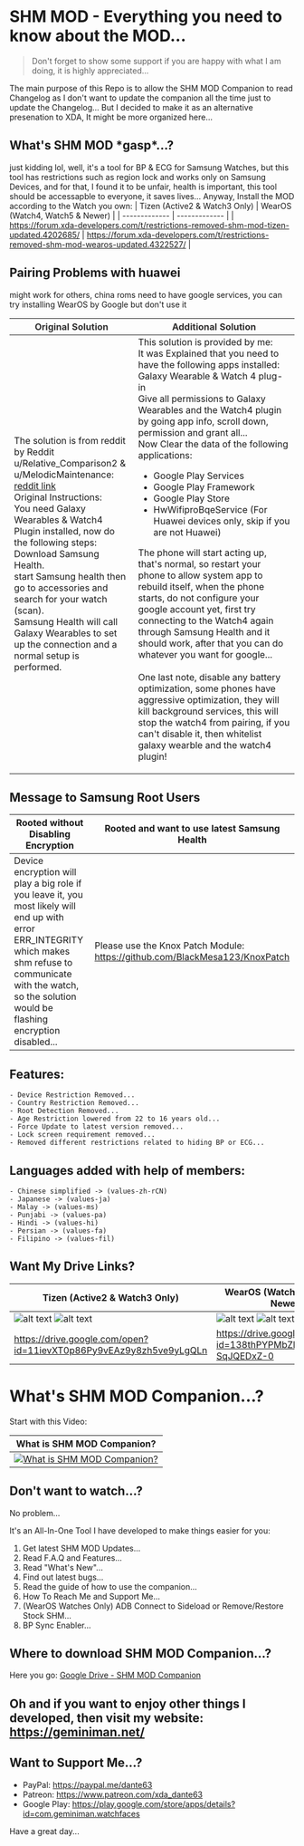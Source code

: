 # SHM MOD - Everything you need to know about the MOD...
> Don't forget to show some support if you are happy with what I am doing, it is highly appreciated...

The main purpose of this Repo is to allow the SHM MOD Companion to read Changelog as I don't want to update the companion all the time just to update the Changelog...
But I decided to make it as an alternative presenation to XDA, It might be more organized here...

## What's SHM MOD \*gasp\*...?

just kidding lol, well, it's a tool for BP & ECG for Samsung Watches, but this tool has restrictions such as region lock and works only on Samsung Devices, and for that, I found it to be unfair, health is important, this tool should be accessapble to everyone, it saves lives... Anyway, Install the MOD according to the Watch you own:
| Tizen (Active2 & Watch3 Only)  | WearOS (Watch4, Watch5 & Newer) |
| ------------- | ------------- |
| https://forum.xda-developers.com/t/restrictions-removed-shm-mod-tizen-updated.4202685/  | https://forum.xda-developers.com/t/restrictions-removed-shm-mod-wearos-updated.4322527/  |

## Pairing Problems with huawei
might work for others, china roms need to have google services, you can try installing WearOS by Google but don't use it
	<table>
		<thead>
			<tr>
				<th><font color="#313030">Original Solution</font></th>
				<th><font color="#313030">Additional Solution</font></th>
			</tr>
		</thead>
		<tbody>
			<tr>
				<td>The solution is from reddit by Reddit u/Relative_Comparison2 &amp; u/MelodicMaintenance: <a href="https://www.reddit.com/r/WearOS/comments/p82h39/comment/h9rpsob/?utm_term=37596048491&amp;context=3&amp;utm_medium=comment_embed&amp;utm_source=embed&amp;utm_name=d5a31db0-a614-11ed-8594-aed5afdf7c67" target="_blank">reddit link</a><br>
    Original Instructions:<br>
    You need Galaxy Wearables & Watch4 Plugin installed, now do the following steps:<br>
Download Samsung Health.<br>
start Samsung health then go to accessories and search for your watch (scan).<br>
Samsung Health will call Galaxy Wearables to set up the connection and a normal setup is performed.</td>
				<td>This solution is provided by me:<br>
It was Explained that you need to have the following apps installed:<br>
Galaxy Wearable & Watch 4 plug-in<br>
Give all permissions to Galaxy Wearables and the Watch4 plugin by going app info, scroll down, permission and grant all...<br>
Now Clear the data of the following applications:<br>
 - Google Play Services<br>
 - Google Play Framework<br>
 - Google Play Store<br>
 - HwWifiproBqeService (For Huawei devices only, skip if you are not Huawei)<br>

The phone will start acting up, that's normal, so restart your phone to allow system app to rebuild itself, when the phone starts, do not configure your google account yet, first try connecting to the Watch4 again through Samsung Health and it should work, after that you can do whatever you want for google...<br>
<br>
One last note, disable any battery optimization, some phones have aggressive optimization, they will kill background services, this will stop the watch4 from pairing, if you can't disable it, then whitelist galaxy wearble and the watch4 plugin!</td>
			</tr>
		</tbody>
	</table>

## Message to Samsung Root Users
| Rooted without Disabling Encryption  | Rooted and want to use latest Samsung Health |
| ------------- | ------------- |
| Device encryption will play a big role if you leave it, you most likely will end up with error ERR_INTEGRITY which makes shm refuse to communicate with the watch, so the solution would be flashing encryption disabled... | Please use the Knox Patch Module: https://github.com/BlackMesa123/KnoxPatch |

## Features:
	- Device Restriction Removed...
	- Country Restriction Removed...
	- Root Detection Removed...
	- Age Restriction lowered from 22 to 16 years old...
	- Force Update to latest version removed...
	- Lock screen requirement removed...
	- Removed different restrictions related to hiding BP or ECG...
## Languages added with help of members:
	- Chinese simplified -> (values-zh-rCN)
	- Japanese -> (values-ja)
	- Malay -> (values-ms)
	- Punjabi -> (values-pa)
	- Hindi -> (values-hi)
	- Persian -> (values-fa)
	- Filipino -> (values-fil)

## Want My Drive Links?
| Tizen (Active2 & Watch3 Only)  | WearOS (Watch4, Watch5 & Newer) |
| ------------- | ------------- |
| ![alt text](https://forum.xda-developers.com/data/attachments/3987/3987761-7dc49a030f60a468ba29d559aa389158.jpg "Tizen Phone App Logo") ![alt text](https://forum.xda-developers.com/data/attachments/3987/3987759-a5bbd202adce03db4d55c50525d9087c.jpg "Tizen Watch App Logo") | ![alt text](https://forum.xda-developers.com/data/attachments/3987/3987605-8f90c24f868731f21eb42ea90df74b72.jpg "WearOS Phone App Logo") ![alt text](https://forum.xda-developers.com/data/attachments/3987/3987607-dd87ef6e629693d0e1d1fd6431d79a55.jpg "WearOS Watch App Logo") |
| https://drive.google.com/open?id=11ievXT0p86Py9vEAz9y8zh5ve9yLgQLn  | https://drive.google.com/open?id=138thPYPMbZIp2Us0Unx_h-SqJQEDxZ-0  |

# What's SHM MOD Companion...?
Start with this Video:

| What is SHM MOD Companion? |
| ------------- |
| [![What is SHM MOD Companion?](https://img.youtube.com/vi/QzYjqrgnKU0/0.jpg)](https://www.youtube.com/watch?v=QzYjqrgnKU0) |

## Don't want to watch...?
No problem...

It's an All-In-One Tool I have developed to make things easier for you:
 1. Get latest SHM MOD Updates...
 2. Read F.A.Q and Features...
 3. Read "What's New"...
 4. Find out latest bugs...
 5. Read the guide of how to use the companion...
 6. How To Reach Me and Support Me...
 7. (WearOS Watches Only) ADB Connect to Sideload or Remove/Restore Stock SHM...
 8. BP Sync Enabler...
 
 ## Where to download SHM MOD Companion...?
 Here you go: [Google Drive - SHM MOD Companion](https://drive.google.com/open?id=1xrIX5-MkObdiDiOjvoayu65F0oPKmINq)
 
 ## Oh and if you want to enjoy other things I developed, then visit my website: https://geminiman.net/
 
 ## Want to Support Me...?
 
 + PayPal: https://paypal.me/dante63
 + Patreon: https://www.patreon.com/xda_dante63
 + Google Play: https://play.google.com/store/apps/details?id=com.geminiman.watchfaces
 
 Have a great day...
